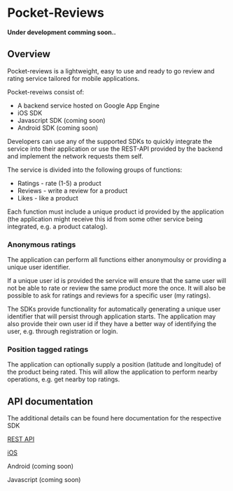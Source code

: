 # Pocket-Reviews

**Under development comming soon..**

## Overview
Pocket-reviews is a lightweight, easy to use and ready to go review and rating service tailored for mobile applications.

Pocket-reveiws consist of:

* A backend service hosted on Google App Engine
* iOS SDK
* Javascript SDK (coming soon)
* Android SDK (coming soon)

Developers can use any of the supported SDKs to quickly integrate the service into their application or use the REST-API provided by the backend and implement the network requests them self.

The service is divided into the following groups of functions:

* Ratings - rate (1-5) a product
* Reviews - write a review for a product
* Likes - like a product

Each function must include a unique product id provided by the application (the application might receive this id from some other service being integrated, e.g. a product catalog).

### Anonymous ratings
The application can perform all functions either anonymoulsy or providing a unique user identifier.

If a unique user id is provided the service will ensure that the same user will not be able to rate or review the same product more the once. It will also be possible to ask for ratings and reviews for a specific user (my ratings).

The SDKs provide functionality for automatically generating a unique user identifier that will persist through application starts. The application may also provide their own user id if they have a better way of identifying the user, e.g. through registration or login.


### Position tagged ratings
The application can optionally supply a position (latitude and longitude) of the product being rated. This will allow the application to perform nearby operations, e.g. get nearby top ratings.

## API documentation
The additional details can be found here documentation for the respective SDK

[REST API](http://pocket-reviews.appspot.com/doc/rest-api/api.html)

[iOS](http://pocket-reviews.appspot.com/doc/ios/index.html)

Android (coming soon)

Javascript (coming soon)

